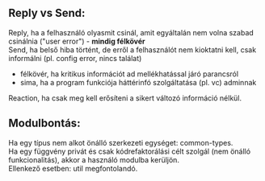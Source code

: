 ## Reply vs Send:
Reply, ha a felhasználó olyasmit csinál, amit egyáltalán nem volna szabad csinálnia ("user error") - **mindig félkövér**  
Send, ha belső hiba történt, de erről a felhasználót nem kioktatni kell, csak informálni (pl. config error, nincs találat)
- félkövér, ha kritikus információt ad mellékhatással járó parancsról
- sima, ha a program funkciója háttérinfó szolgáltatása (pl. vc) adminnak

Reaction, ha csak meg kell erősíteni a sikert változó információ nélkül.  
## Modulbontás:
Ha egy típus nem alkot önálló szerkezeti egységet: common-types.  
Ha egy függvény privát és csak kódrefaktorálási célt szolgál (nem önálló funkcionalitás), akkor a használó modulba kerüljön.  
Ellenkező esetben: util megfontolandó.
